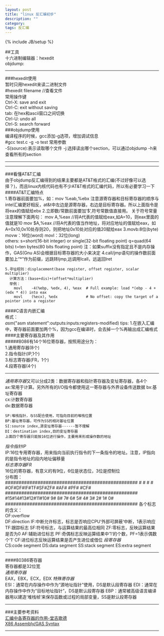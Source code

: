 ```yaml
---
layout: post
title: "linux 反汇编初步"
description: ""
category: 
tags: 反汇编
---
```

{% include JB/setup %}

##工具  
十六进制编辑器：hexedit  
objdump:

***  
###hexedit使用  
暂时只用hexedit来读二进制文件  
	#hexedit filename  //查看文件  
常用操作键  
       Ctrl-X: save and exit  
       Ctrl-C: exit without saving  
       tab:	在hex和ascii窗口之间切换  
       Ctrl-U: undo all  
       Ctrl-S: search forward  
###objdump使用  
编译程序的时候，gcc添加-g选项，增加调试信息  
	#gcc test.c -g -o test
常用参数  
	-S(source):表示读取哪个文件
	-j:选择读出哪个section，可以通过objdump -h来查看所有的section
***  
***  
###看懂AT&T汇编  
由于objdump反汇编得到的结果主要都是AT&T格式的汇编(不过好像可以选择？)，而且linux内核代码也有不少AT&T格式的汇编代码，所以有必要学习一下  
####AT&T汇编特点  
	1.寄存器前面要加%，如：mov %eab,%ebx
		注意源寄存器和目标寄存器的顺序与intel汇编更好相反，at&t中左边是源寄存器，右边是目标寄存器。所以上面指令是将eax的值赋给ebx
	2.立即数/常数前面要加‘$’,符号常数值直接用。
		关于符号常量注意理解下面两句：
		mov A,%eax 	//将A代表的值赋给eax,如A=10，则eax里面的值就是10
		mov $A,%eax 	//将A代表的值当作地址，将对应地址的值赋给eax，如A=0x10,0x10处存则20，则把地址0x10处对应的值20赋给eax
	3.movb:8位(byte)	movw：16位(word)	movl：32位(long)  
	others:	s=short(16-bit integer) or single(32-bit floating point)
		q=quad(64 bits)
		t=ten bytes(80 bits floating point)
	注：如果suffix没有指定且不是内存操作，GAS(Gnu AS)会根据目标寄存器的大小来决定
	4.call/jmp语句的操作数前面要加上“*”作为前缀，远跳转ljmp,远调用lcall，远返回lret

	5.寻址规则：displacement(base register, offset register, scalar multiplier)
	  计算方法：(base+dis)+(offset*multiplier)
	  举例：
		movl    -4(%ebp, %edx, 4), %eax  # Full example: load *(ebp - 4 + (edx * 4)) into eax
		movl    (%ecx), %edx             # No offset: copy the target of a pointer into a register
####C语言内嵌汇编  
格式：  
	_asm_("asm statement":outputs:inputs:registers-modified)
tips:
	1.在嵌入汇编中，寄存器前面要加两个%，因为gcc在编译时，会去掉一个%再输出成汇编格式
####主要寄存器及其作用  
#####8086有14个16位寄存器，按照用途分为：  
1.通用寄存器(8个)  
2.指令指针(IP,1个)  
3.标志寄存器(FR，1个)  
4.段寄存器(4个)  
***  
*通用寄存器*又可以分成2类：数据寄存器和指针寄存器及变址寄存器，各4个  
	ax:常用于计算。另外所有的I/O指令都使用这一寄存器与外界设备传送数据
	bx:基址寄存器  
	cx:计数寄存器  
	dx:数据寄存器  
	
	SP:堆栈指针，与SS配合使用，可指向目前的堆栈位置  
	BP:基址寄存器，可作为SS的相对基址位置  
	SI:source index,源变址寄存器------暂不理解  
	DI：destination index,目的变址寄存器  
	上面四个寄存器只能按16位进行操作，主要用来形成操作数的地址  
*指令指针IP*  
	IP:16位专用寄存器，用来指向当前执行指令的下一条指令的地址。注意，IP指向的是指令地址的段内地址偏移量  
*标志寄存器FR*  
16位的寄存器，有意义的有9位，6位是状态位，3位是控制位  
分布图：  
	#################################################
	#  #  #  #  #OF#DF#IF#TF#SF#ZF#  #AF#  #PF#  #CF#
	#################################################
	#15#14#13#12#11#10# 9# 8# 7# 6# 5# 4# 3# 2# 1# 0#
	#################################################
	各个标志的含义：  
	OF:overflow  
	DF:direction
	IF:中断允许标志，标志是否响应CPU‘外部可屏蔽‘中断，1表示响应
	TF:跟踪标志
	SF:符号标志，与运算结果的最高位相同
	ZF:零标志，反映运算结果是否为0
	AF:辅助进位标志
	PF:奇偶标志反映运算结果中’1‘的个数，PF=1表示偶数个’1‘
	CF:进位标志反映运算结果是否产生进位或借位
*段寄存器*  
	CS:code segment
	DS:data segment
	SS:stack segment
	ES:extra segment
***  
####80386寄存器  
寄存器都是32位宽  
*通用寄存器*  
	EAX，EBX，ECX，EDX
*特殊寄存器*  
	ESI：通常在内存操作中作为“源地址指针”使用，DS是默认段寄存器
	EDI：通常在内存操作中作为“目标地址指针”，DS是默认段寄存器
	EBP：通常被高级语言编译器用以建造‘堆栈帧’来保存函数或过程的局部变量，SS是默认段寄存器


***  
###主要参考资料  
[汇编中各寄存器的作用-堂吉歌德](http://www.cppblog.com/tdweng/articles/120852.html)  
[X86 Assembly/GAS Syntax](http://en.wikibooks.org/wiki/X86_Assembly/GAS_Syntax)  
***  

